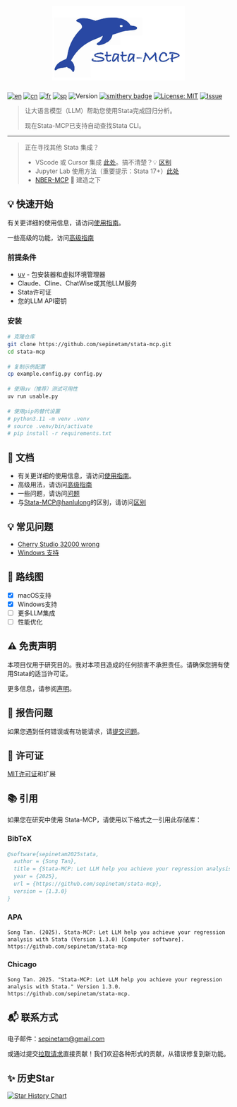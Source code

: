 <h1 align="center">
  <a href="https://www.statamcp.com"><img src="../../../src/img/logo_with_name.jpg" alt="logo" width="300"></a>
</h1>

[![en](https://img.shields.io/badge/lang-English-red.svg)](../../../README.md)
[![cn](https://img.shields.io/badge/语言-中文-yellow.svg)](README.md)
[![fr](https://img.shields.io/badge/langue-Français-blue.svg)](../fr/README.md)
[![sp](https://img.shields.io/badge/Idioma-Español-green.svg)](../sp/README.md)
![Version](https://img.shields.io/badge/version-1.3.0-blue.svg)
[![smithery badge](https://smithery.ai/badge/@SepineTam/stata-mcp)](https://smithery.ai/server/@SepineTam/stata-mcp)
[![License: MIT](https://img.shields.io/badge/License-MIT-yellow.svg)](../../../License)
[![Issue](https://img.shields.io/badge/Issue-report-green.svg)](https://github.com/sepinetam/stata-mcp/issues/new)

> 让大语言模型（LLM）帮助您使用Stata完成回归分析。
> 
> 现在Stata-MCP已支持自动查找Stata CLI。

---

> 正在寻找其他 Stata 集成？
>
> - VScode 或 Cursor 集成 [此处](https://github.com/hanlulong/stata-mcp)。搞不清楚？️💡 [区别](../../Difference.md)
> - Jupyter Lab 使用方法（重要提示：Stata 17+）[此处](https://github.com/sepinetam/Jupyter-Stata)
> - [NBER-MCP](https://github.com/sepinetam/NBER-MCP) 🔧 建造之下


## 💡 快速开始
有关更详细的使用信息，请访问[使用指南](../../Usages/Usage.md)。

一些高级的功能，访问[高级指南](../../Usages/Advanced.md)

### 前提条件
- [uv](https://github.com/astral-sh/uv) - 包安装器和虚拟环境管理器
- Claude、Cline、ChatWise或其他LLM服务
- Stata许可证
- 您的LLM API密钥

### 安装
```bash
# 克隆仓库
git clone https://github.com/sepinetam/stata-mcp.git
cd stata-mcp

# 复制示例配置
cp example.config.py config.py

# 使用uv（推荐）测试可用性
uv run usable.py

# 使用pip的替代设置
# python3.11 -m venv .venv
# source .venv/bin/activate
# pip install -r requirements.txt
```

## 📝 文档
- 有关更详细的使用信息，请访问[使用指南](../../Usages/Usage.md)。
- 高级用法，请访问[高级指南](../../Usages/Advanced.md)
- 一些问题，请访问[问题](../../Usages/Questions.md)
- 与[Stata-MCP@hanlulong](https://github.com/hanlulong/stata-mcp)的区别，请访问[区别](../../Difference.md)

## 💡 常见问题
- [Cherry Studio 32000 wrong](../../Usages/Questions.md#cherry-studio-32000-wrong)
- [Windows 支持](../../Usages/Questions.md#windows-supports)

## 🚀 路线图
- [x] macOS支持
- [x] Windows支持
- [ ] 更多LLM集成
- [ ] 性能优化

## ⚠️ 免责声明
本项目仅用于研究目的。我对本项目造成的任何损害不承担责任。请确保您拥有使用Stata的适当许可证。

更多信息，请参阅[声明](../../Statement.md)。

## 🐛 报告问题
如果您遇到任何错误或有功能请求，请[提交问题](https://github.com/sepinetam/stata-mcp/issues/new)。

## 📄 许可证
[MIT许可证](../../../License)和扩展

## 📚 引用
如果您在研究中使用 Stata-MCP，请使用以下格式之一引用此存储库：

### BibTeX
```bibtex
@software{sepinetam2025stata,
  author = {Song Tan},
  title = {Stata-MCP: Let LLM help you achieve your regression analysis with Stata},
  year = {2025},
  url = {https://github.com/sepinetam/stata-mcp},
  version = {1.3.0}
}
```

### APA
```
Song Tan. (2025). Stata-MCP: Let LLM help you achieve your regression analysis with Stata (Version 1.3.0) [Computer software]. https://github.com/sepinetam/stata-mcp
```

### Chicago
```
Song Tan. 2025. "Stata-MCP: Let LLM help you achieve your regression analysis with Stata." Version 1.3.0. https://github.com/sepinetam/stata-mcp.
```

## 📬 联系方式
电子邮件：[sepinetam@gmail.com](mailto:sepinetam@gmail.com)

或通过提交[拉取请求](https://github.com/sepinetam/stata-mcp/pulls)直接贡献！我们欢迎各种形式的贡献，从错误修复到新功能。

## ✨ 历史Star

[![Star History Chart](https://api.star-history.com/svg?repos=sepinetam/stata-mcp&type=Date)](https://www.star-history.com/#sepinetam/stata-mcp&Date)